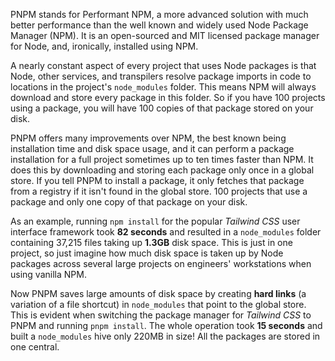 PNPM stands for Performant NPM, a more advanced solution with much better performance than the well known and widely used Node Package Manager (NPM). It is an open-sourced and MIT licensed package manager for Node, and, ironically, installed using NPM.

A nearly constant aspect of every project that uses Node packages is that Node, other services, and transpilers resolve package imports in code to locations in the project's `node_modules` folder. This means NPM will always download and store every package in this folder. So if you have 100 projects using a package, you will have 100 copies of that package stored on your disk. 

PNPM offers many improvements over NPM, the best known being installation time and disk space usage, and it can perform a package installation for a full project sometimes up to ten times faster than NPM. It does this by downloading and storing each package only once in a global store. If you tell PNPM to install a package, it only fetches that package from a registry if it isn't found in the global store. 100 projects that use a package and only one copy of that package on your disk.

As an example, running `npm install` for the popular *Tailwind CSS* user interface  framework took **82 seconds** and resulted in a `node_modules` folder containing 37,215 files taking up **1.3GB** disk space. This is just in one project, so just imagine how much disk space is taken up by Node packages across several large projects on engineers' workstations when using vanilla NPM.

Now PNPM saves large amounts of disk space by creating **hard links** (a variation of a file shortcut) in `node_modules` that point to the global store. This is evident when switching the package manager for *Tailwind CSS* to PNPM and running `pnpm install`. The whole operation took **15 seconds** and built a `node_modules` hive only 220MB in size! All the packages are stored in one central.



